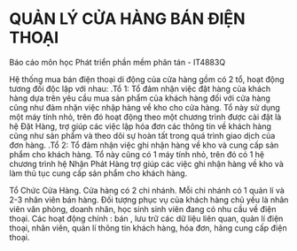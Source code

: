 # QUẢN LÝ CỬA HÀNG BÁN ĐIỆN THOẠI 
Báo cáo môn học Phát triển phần mềm phân tán - IT4883Q

Hệ thống mua bán điện thoại di động của cửa hàng gồm có 2 tổ, hoạt động tương đối độc lập với nhau:
.Tổ 1: Tổ đảm nhận việc đặt hàng của khách hàng dựa trên yêu cầu mua sản phẩm của khách hàng đối với cửa hàng cũng như đảm nhận việc nhập hàng về kho cho cửa hàng. Tổ này sử dụng một máy tính nhỏ, trên đó hoạt động theo một chương trình được cài đặt là hệ Đặt Hàng, trợ giúp các việc lập hóa đơn các thông tin về khách hàng cũng như sản phẩm và theo dõi sự hoàn tất trong quá trình giao dịch của đơn hàng.
.Tổ 2: Tổ đảm nhận việc ghi nhận hàng về kho và cung cấp sản phẩm cho khách hàng. Tổ này cũng có 1 máy tính nhỏ, trên đó có 1 hệ chương trình hệ Nhận Phát Hàng trợ giúp các việc ghi nhận hàng về kho và làm thủ tục cung cấp sản phẩm cho khách hàng.

Tổ Chức Cửa Hàng.
Cửa hàng có 2 chi nhánh. Mỗi chi nhánh có 1 quản lí và 2-3 nhân viên bán hàng. Đối tượng phục vụ của khách hàng chủ yếu là nhân viên văn phòng, doanh nhân, học sinh sinh viên đang có nhu cầu về điện thoại.
Các hoạt động chính : bán , lưu trữ các dữ liệu liên quan, quản lí điện thoại, nhân viên, quản lí thông tin khách hàng, hóa đơn, hãng cung cấp điện thoại.
